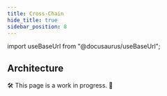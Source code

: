```yaml
---
title: Cross-Chain
hide_title: true
sidebar_position: 8
---
```


import useBaseUrl from "@docusaurus/useBaseUrl";

## Architecture

🛠 This page is a work in progress. 🚧

